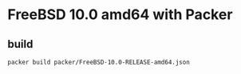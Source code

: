 # FreeBSD 10.0 amd64 with Packer

## build

```sh
packer build packer/FreeBSD-10.0-RELEASE-amd64.json
```
